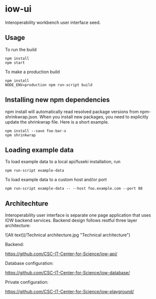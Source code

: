 # iow-ui
Interoperability workbench user interface seed.  

## Usage
To run the build

    npm install
    npm start

To make a production build

    npm install
    NODE_ENV=production npm run-script build

## Installing new npm dependencies
npm install will automatically read resolved package versions from npm-shrinkwrap.json. When you install new packages, you need to explicitly update the shrinkwrap file. Here is a short example.

    npm install --save foo-bar-x
    npm shrinkwrap

## Loading example data
To load example data to a local api/fuseki installation, run

    npm run-script example-data

To load example data to a custom host and/or port

    npm run-script example-data -- --host foo.example.com --port 88

## Architechture
Interoperability user interface is separate one page application that uses IOW backend services. Backend design follows restful three layer architecture:

![Alt text](/Technical architecture.jpg "Technical architecture")


Backend:

https://github.com/CSC-IT-Center-for-Science/iow-api/

Database configuration:

https://github.com/CSC-IT-Center-for-Science/iow-database/

Private configuration:

https://github.com/CSC-IT-Center-for-Science/iow-playground/
